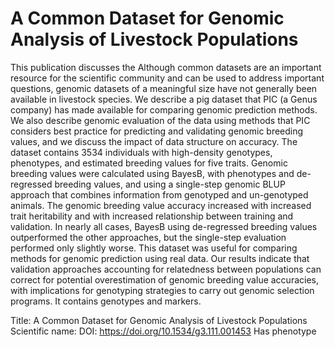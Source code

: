 # A Common Dataset for Genomic Analysis of Livestock Populations

This publication discusses the Although common datasets are an important resource for the scientific community and can be used to address important questions, genomic datasets of a meaningful size have not generally been available in livestock species. We describe a pig dataset that PIC (a Genus company) has made available for comparing genomic prediction methods. We also describe genomic evaluation of the data using methods that PIC considers best practice for predicting and validating genomic breeding values, and we discuss the impact of data structure on accuracy. The dataset contains 3534 individuals with high-density genotypes, phenotypes, and estimated breeding values for five traits. Genomic breeding values were calculated using BayesB, with phenotypes and de-regressed breeding values, and using a single-step genomic BLUP approach that combines information from genotyped and un-genotyped animals. The genomic breeding value accuracy increased with increased trait heritability and with increased relationship between training and validation. In nearly all cases, BayesB using de-regressed breeding values outperformed the other approaches, but the single-step evaluation performed only slightly worse. This dataset was useful for comparing methods for genomic prediction using real data. Our results indicate that validation approaches accounting for relatedness between populations can correct for potential overestimation of genomic breeding value accuracies, with implications for genotyping strategies to carry out genomic selection programs.
It contains  genotypes and  markers.

Title: A Common Dataset for Genomic Analysis of Livestock Populations
Scientific name: 
DOI: https://doi.org/10.1534/g3.111.001453
Has phenotype 

